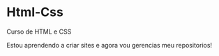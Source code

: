 # Html-Css
Curso de HTML e CSS 

Estou aprendendo a criar sites e agora vou gerencias meu repositorios!